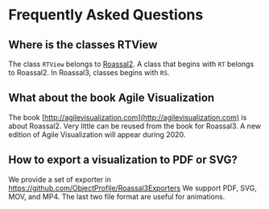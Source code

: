 # Frequently Asked Questions

## Where is the classes RTView 
The class `RTView` belongs to [Roassal2](https://github.com/ObjectProfile/Roassal2). A class that begins with `RT` belongs to Roassal2. In Roassal3, classes begins with `RS`. 

## What about the book Agile Visualization
The book [http://agilevisualization.com](http://agilevisualization.com) is about Roassal2. Very little can be reused from the book for Roassal3. A new edition of Agile Visualization will appear during 2020.

## How to export a visualization to PDF or SVG?
We provide a set of exporter in https://github.com/ObjectProfile/Roassal3Exporters
We support PDF, SVG, MOV, and MP4. The last two file format are useful for animations.
